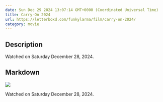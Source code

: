 ```yaml
---
date: Sun Dec 29 2024 13:07:14 GMT+0000 (Coordinated Universal Time)
title: Carry-On 2024
url: https://letterboxd.com/funkylarma/film/carry-on-2024/
category: movie
---
```

## Description
 Watched on Saturday December 28, 2024. 

## Markdown
![](https://a.ltrbxd.com/resized/film-poster/9/0/5/8/7/6/905876-carry-on-2024-0-600-0-900-crop.jpg?v=bc2c1c0d8f)

Watched on Saturday December 28, 2024.
